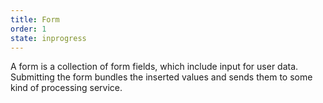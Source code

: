 ```yaml
---
title: Form
order: 1
state: inprogress
---
```

A form is a collection of form fields, which include input for user data. Submitting the form bundles the inserted
values and sends them to some kind of processing service.
